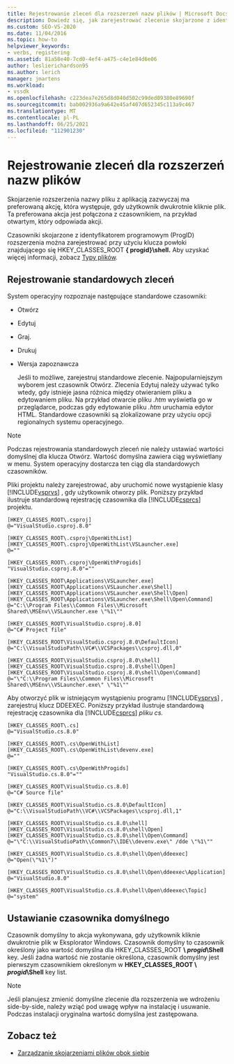 ```yaml
---
title: Rejestrowanie zleceń dla rozszerzeń nazw plików | Microsoft Docs
description: Dowiedz się, jak zarejestrować zlecenie skojarzone z identyfikatorem programowym rozszerzenia nazwy pliku przy użyciu klucza powłoki.
ms.custom: SEO-VS-2020
ms.date: 11/04/2016
ms.topic: how-to
helpviewer_keywords:
- verbs, registering
ms.assetid: 81a58e40-7cd0-4ef4-a475-c4e1e84d6e06
author: leslierichardson95
ms.author: lerich
manager: jmartens
ms.workload:
- vssdk
ms.openlocfilehash: c223dea7e265d8d040d502c99ded09380e89690f
ms.sourcegitcommit: bab002936a9a642e45af407d652345c113a9c467
ms.translationtype: MT
ms.contentlocale: pl-PL
ms.lasthandoff: 06/25/2021
ms.locfileid: "112901230"
---
```

# <a name="register-verbs-for-file-name-extensions"></a>Rejestrowanie zleceń dla rozszerzeń nazw plików
Skojarzenie rozszerzenia nazwy pliku z aplikacją zazwyczaj ma preferowaną akcję, która występuje, gdy użytkownik dwukrotnie kliknie plik. Ta preferowana akcja jest połączona z czasownikiem, na przykład otwartym, który odpowiada akcji.

 Czasowniki skojarzone z identyfikatorem programowym (ProgID) rozszerzenia można zarejestrować przy użyciu klucza powłoki znajdującego się HKEY_CLASSES_ROOT **\{ progid}\shell.** Aby uzyskać więcej informacji, zobacz [Typy plików](/windows/desktop/shell/fa-file-types).

## <a name="register-standard-verbs"></a>Rejestrowanie standardowych zleceń
 System operacyjny rozpoznaje następujące standardowe czasowniki:

- Otwórz

- Edytuj

- Graj.

- Drukuj

- Wersja zapoznawcza

  Jeśli to możliwe, zarejestruj standardowe zlecenie. Najpopularniejszym wyborem jest czasownik Otwórz. Zlecenia Edytuj należy używać tylko wtedy, gdy istnieje jasna różnica między otwieraniem pliku a edytowaniem pliku. Na przykład otwarcie pliku *.htm* wyświetla go w przeglądarce, podczas gdy edytowanie pliku *.htm* uruchamia edytor HTML. Standardowe czasowniki są zlokalizowane przy użyciu opcji regionalnych systemu operacyjnego.

> [!NOTE]
> Podczas rejestrowania standardowych zleceń nie należy ustawiać wartości domyślnej dla klucza Otwórz. Wartość domyślna zawiera ciąg wyświetlany w menu. System operacyjny dostarcza ten ciąg dla standardowych czasowników.

 Pliki projektu należy zarejestrować, aby uruchomić nowe wystąpienie klasy [!INCLUDE[vsprvs](../code-quality/includes/vsprvs_md.md)] , gdy użytkownik otworzy plik. Poniższy przykład ilustruje standardową rejestrację czasownika dla [!INCLUDE[csprcs](../data-tools/includes/csprcs_md.md)] projektu.

```
[HKEY_CLASSES_ROOT\.csproj]
@="VisualStudio.csproj.8.0"

[HKEY_CLASSES_ROOT\.csproj\OpenWithList]
[HKEY_CLASSES_ROOT\.csproj\OpenWithList\VSLauncher.exe]
@=""

[HKEY_CLASSES_ROOT\.csproj\OpenWithProgids]
"VisualStudio.csproj.8.0"=""

[HKEY_CLASSES_ROOT\Applications\VSLauncher.exe]
[HKEY_CLASSES_ROOT\Applications\VSLauncher.exe\Shell]
[HKEY_CLASSES_ROOT\Applications\VSLauncher.exe\Shell\Open]
[HKEY_CLASSES_ROOT\Applications\VSLauncher.exe\Shell\Open\Command]
@="C:\\Program Files\\Common Files\\Microsoft Shared\\MSEnv\\VSLauncher.exe \"%1\""

[HKEY_CLASSES_ROOT\VisualStudio.csproj.8.0]
@="C# Project file"

[HKEY_CLASSES_ROOT\VisualStudio.csproj.8.0\DefaultIcon]
@="C:\\VisualStudioPath\\VC#\\VCSPackages\\csproj.dll,0"

[HKEY_CLASSES_ROOT\VisualStudio.csproj.8.0\shell]
[HKEY_CLASSES_ROOT\VisualStudio.csproj.8.0\shell\Open]
[HKEY_CLASSES_ROOT\VisualStudio.csproj.8.0\shell\Open\Command]
@="\"C:\\Program Files\\Common Files\\Microsoft Shared\\MSEnv\\VSLauncher.exe\" \"%1\""
```

 Aby otworzyć plik w istniejącym wystąpieniu programu [!INCLUDE[vsprvs](../code-quality/includes/vsprvs_md.md)] , zarejestruj klucz DDEEXEC. Poniższy przykład ilustruje standardową rejestrację czasownika dla [!INCLUDE[csprcs](../data-tools/includes/csprcs_md.md)] *pliku cs.*

```
[HKEY_CLASSES_ROOT\.cs]
@="VisualStudio.cs.8.0"

[HKEY_CLASSES_ROOT\.cs\OpenWithList]
[HKEY_CLASSES_ROOT\.cs\OpenWithList\devenv.exe]
@=""

[HKEY_CLASSES_ROOT\.cs\OpenWithProgids]
"VisualStudio.cs.8.0"=""

[HKEY_CLASSES_ROOT\VisualStudio.cs.8.0]
@="C# Source file"

[HKEY_CLASSES_ROOT\VisualStudio.cs.8.0\DefaultIcon]
@="C:\\VisualStudioPath\\VC#\\VCSPackages\\csproj.dll,1"

[HKEY_CLASSES_ROOT\VisualStudio.cs.8.0\shell]
[HKEY_CLASSES_ROOT\VisualStudio.cs.8.0\shell\Open]
[HKEY_CLASSES_ROOT\VisualStudio.cs.8.0\shell\Open\Command]
@="\"C:\\VisualStudioPath\\Common7\\IDE\\devenv.exe\" /dde \"%1\""

[HKEY_CLASSES_ROOT\VisualStudio.cs.8.0\shell\Open\ddeexec]
@="Open(\"%1\")"

[HKEY_CLASSES_ROOT\VisualStudio.cs.8.0\shell\Open\ddeexec\Application]
@="VisualStudio.8.0"

[HKEY_CLASSES_ROOT\VisualStudio.cs.8.0\shell\Open\ddeexec\Topic]
@="system"
```

## <a name="set-the-default-verb"></a>Ustawianie czasownika domyślnego
 Czasownik domyślny to akcja wykonywana, gdy użytkownik kliknie dwukrotnie plik w Eksplorator Windows. Czasownik domyślny to czasownik określony jako wartość domyślna dla HKEY_CLASSES_ROOT **\\ *progid*\Shell** key. Jeśli żadna wartość nie zostanie określona, czasownik domyślny jest pierwszym czasownikiem określonym w **HKEY_CLASSES_ROOT \\ *progid*\Shell** key list.

> [!NOTE]
> Jeśli planujesz zmienić domyślne zlecenie dla rozszerzenia we wdrożeniu side-by-side, należy wziąć pod uwagę wpływ na instalację i usuwanie. Podczas instalacji oryginalna wartość domyślna jest zastępowana.

## <a name="see-also"></a>Zobacz też
- [Zarządzanie skojarzeniami plików obok siebie](../extensibility/managing-side-by-side-file-associations.md)
